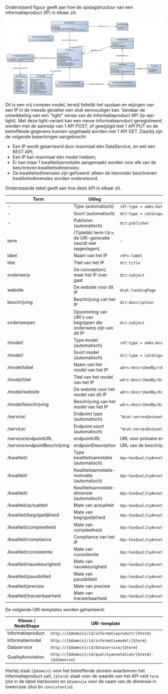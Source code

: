 Onderstaand figuur geeft aan hoe de opslagstructuur van een informatieproduct (IP) in elkaar zit:

![](../diagram/catalogusmodel-informatiemodelasset.png)

Dit is een vrij complex model, terwijl feitelijk het opslaan en wijzigen van een IP in de meeste gevallen een stuk eenvoudiger kan. Vandaar de ontwikkeling van een "light" versie van de Informatieproduct API (ip-api-light). Met deze light-variant kan een nieuw informatieproduct geregistreerd worden met de aanroep van 1 API POST, of gewijzigd met 1 API PUT en de betreffende gegevens kunnen opgehaald worden met 1 API GET. Daarbij zijn de volgende beperkingen aangebracht:
- Een IP wordt geserveerd door maximaal één DataService, en wel een REST API;
- Een IP kan maximaal één model hebben;
- Er kan maar 1 kwaliteitsannotatie aangemaakt worden voor elk van de beschreven kwaliteitsdimensies;
- De kwaliteitsdimensies zijn gefixeerd: alleen de hieronder beschreven kwaliteitsdimensies worden ondersteund.

Onderstaande tabel geeft aan hoe deze API in elkaar zit.

|Term|Uitleg|Pad|Waardetype|
|----|------|---|----------|
|-|Type (automatisch)|`rdf:type = adms:Dataset`|owl:Class|
|-|Soort (automatisch)|`dct:type = catalogus:InformatieproductDataset`|skos:Concept|
|-|Publisher (automatisch)|`dct:publisher`|org:Organization|
|term|(Tijdelijk) term t.b.v. de URI-generatie (wordt niet opgeslagen)|-|rdfs:Literal|
|label|Naam van het IP|`rdfs:label`|rdfs:Literal|
|titel|Titel van het IP|`dct:title`|rdfs:Literal|
|onderwerp|De concept(en) waar het IP over gaat|`dct:subject`|skos:Concept|
|website|De website voor dit IP|`dcat:landingPage`|foaf:Document|
|beschrijving|Beschrijving van het IP|`dct:description`|rdfs:Literal|
|onderwerpen|Opsomming van URI's van begrippen die onderwerp zijn van dit IP|`dct:subject`|array of skos:Concept|
|/model/|Type model (automatisch)|`rdf:type = adms:Asset`|owl:Class|
|/model/|Soort model (automatisch)|`dct:type = catalogus:InformatiemodelAsset`|skos:Concept|
|/model/label|Naam van het model van het IP|`wdrs:describedBy/rdfs:label`|rdfs:Literal|
|/model/titel|Titel van het model van het IP|`wdrs:describedBy/dct:title`|rdfs:Literal|
|/model/website|De website voor het model van dit IP|`wdrs:describedBy/dcat:landingPage`|foaf:Document|
|/model/beschrijving|Beschrijving van het model van het IP|`wdrs:describedBy/dct:description`|rdfs:Literal|
|/service/|Endpoint type (automatisch)|`^dcat:servesDataset/rdf:type = dcat:DataService`|owl:Class|
|/service/|Endpoint soort (automatisch)|`^dcat:servesDataset/dct:type = catalogus:RESTAPI`|skos:Concept|
|/service/endpointURL|endpointURL|URL voor primaire endpoint van dit IP|`^dcat:servesDataset/endpointURL`|rdfs:Resource|
|/service/endpointBeschrijving|endpointDescription|URL van de beschrijving van dit endpoint (bv OAS)|`^dcat:servesDataset/endpointDescription`|rdfs:Resource|
|/kwaliteit/|Type kwaliteitsannotatie (automatisch)|`dqv:hasQualityAnnotation/rdf:type = dqv:QualityAnnotation`|owl:Class|
|/kwaliteit/|Kwaliteitsannotatie-motivatie (automatisch)|`dqv:hasQualityAnnotation/oa:motivatedBy = dqv:qualityAssessment`|oa:Motivation|
|/kwaliteit/|Kwaliteitsannotatie-dimensie (automatisch)|`dqv:hasQualityAnnotation/dqv:inDimension`|dqv:Dimension|
|/kwaliteit/actualiteit|Mate van actualiteit|`dqv:hasQualityAnnotation[dqv:inDimension=dimensie:Actualiteit]/oa:hasBodyValue`|rdfs:Literal|
|/kwaliteit/begrijpelijkheid|Mate van begrijpelijkheid|`dqv:hasQualityAnnotation[dqv:inDimension=dimensie:Begrijpelijkheid]/oa:hasBodyValue`|rdfs:Literal|
|/kwaliteit/compleetheid|Mate van compleetheid|`dqv:hasQualityAnnotation[dqv:inDimension=dimensie:Compleetheid]/oa:hasBodyValue`|rdfs:Literal|
|/kwaliteit/compliance|Compliance van het IP|`dqv:hasQualityAnnotation[dqv:inDimension=dimensie:Compliance]/oa:hasBodyValue`|rdfs:Literal|
|/kwaliteit/consistentie|Mate van consistentie|`dqv:hasQualityAnnotation[dqv:inDimension=dimensie:Consistentie]/oa:hasBodyValue`|rdfs:Literal|
|/kwaliteit/nauwkeurigheid|Mate van nauwkeurigheid|`dqv:hasQualityAnnotation[dqv:inDimension=dimensie:Nauwkeurigheid]/oa:hasBodyValue`|rdfs:Literal|
|/kwaliteit/pausibiliteit|Mate van pausibiliteit|`dqv:hasQualityAnnotation[dqv:inDimension=dimensie:Pausibliteit]/oa:hasBodyValue`|rdfs:Literal|
|/kwaliteit/precisie|Mate van precisie|`dqv:hasQualityAnnotation[dqv:inDimension=dimensie:Precisie]/oa:hasBodyValue`|rdfs:Literal|
|/kwaliteit/traceerbaarheid|Mate van traceerbaarheid|`dqv:hasQualityAnnotation[dqv:inDimension=dimensie:Traceerbaarheid]/oa:hasBodyValue`|rdfs:Literal|

De volgende URI-templates worden gehanteerd:

|Klasse / NodeShape|URI-template|
|------------------|------------|
|Informatieproduct|`http://{$domein}/id/informatieproduct/{$term}`|
|Informatiemodel|`http://{$domein}/id/informatiemodel/{$term}`|
|Dataservice|`http://{$domein}/id/dataservice/{$term}`|
|QualityAnnotation|`http://{$domein}/id/qualityannotation/{$term}-{$dimensie}`|

Hierbij staat `{$domein}` voor het betreffende domein waarbinnen het informatieproduct valt, `{$term}` staat voor de waarde van het API veld `term` (zie in de tabel hierboven) en `$dimensie` voor de naam van de dimensie in lowercase (dus bv `consistentie`).
